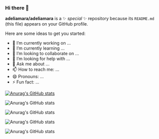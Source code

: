 ### Hi there 👋


**adeliamara/adeliamara** is a ✨ _special_ ✨ repository because its `README.md` (this file) appears on your GitHub profile.

Here are some ideas to get you started:

- 🔭 I’m currently working on ...
- 🌱 I’m currently learning ...
- 👯 I’m looking to collaborate on ...
- 🤔 I’m looking for help with ...
- 💬 Ask me about ...
- 📫 How to reach me: ...
- 😄 Pronouns: ...
- ⚡ Fun fact: ...

[![Anurag's GitHub stats](https://github-readme-stats.vercel.app/api?username=adeliamara)](https://github.com/anuraghazra/github-readme-stats)

![Anurag's GitHub stats](https://github-readme-stats.vercel.app/api?username=adeliamara&hide=contribs,prs)

![Anurag's GitHub stats](https://github-readme-stats.vercel.app/api?username=adeliamara&count_private=true)

![Anurag's GitHub stats](https://github-readme-stats.vercel.app/api?username=adeliamara&show_icons=true)

![Anurag's GitHub stats](https://github-readme-stats.vercel.app/api?username=adeliamara&show_icons=true&theme=radical)
